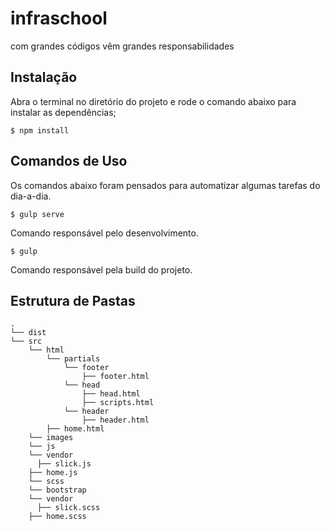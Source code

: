 # infraschool
com grandes códigos vêm grandes responsabilidades

## Instalação

Abra o terminal no diretório do projeto e rode o comando abaixo para instalar as dependências;

```
$ npm install
```

## Comandos de Uso

Os comandos abaixo foram pensados para automatizar algumas tarefas do dia-a-dia.

```
$ gulp serve
```

Comando responsável pelo desenvolvimento.

```
$ gulp
```

Comando responsável pela build do projeto.

## Estrutura de Pastas

```
.
└── dist
└── src
	└── html
		└── partials
			└── footer
				├── footer.html
			└── head
				├── head.html
				├── scripts.html
			└── header
				├── header.html
		├── home.html
	└── images
	└── js
    └── vendor
      ├── slick.js
    ├── home.js
	└── scss
    └── bootstrap
    └── vendor
      ├── slick.scss
    ├── home.scss
```
